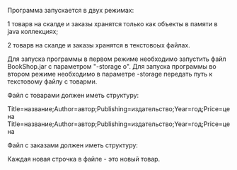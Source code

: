 Программа запускается в двух режимах:

  1 товарв на скалде и заказы хранятся только как объекты в памяти в java коллекциях;
  
  2 товарв на скалде и заказы хранятся в текстовоых файлах.
  
 Для запуска программы в первом режиме необходимо запустить файл BookShop.jar с параметром "-storage o". Для запуска программы во втором режиме необходимо в параметре -storage передать путь к текстовому файлу с товарми.
 
 Файл с товарами должен иметь структуру:
 
Title=название;Author=автор;Publishing=издательство;Year=год;Price=цена
Title=название;Author=автор;Publishing=издательство;Year=год;Price=цена

Файл с заказами должен иметь структуру:


 
 Каждая новая строчка в файле - это новый товар.
